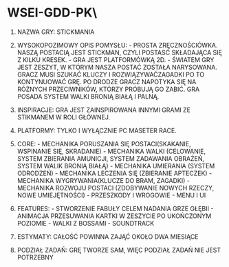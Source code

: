 # WSEI-GDD-PK\

1. NAZWA GRY: STICKMANIA

2. WYSOKOPOZIMOWY OPIS POMYSŁU: 
        - PROSTA ZRĘCZNOŚCIÓWKA. NASZĄ POSTACIĄ JEST STICKMAN, CZYLI POSTASĆ SKŁADAJĄCA SIĘ Z KILKU KRESEK.
        - GRA JEST PLATFORMÓWKĄ 2D. 
        - ŚWIATEM GRY JEST ZESZYT, W KTÓRYM NASZA POSTAĆ ZOSTAŁA NARYSOWANA. GRACZ MUSI SZUKAĆ KLUCZY I ROZWIĄZYWAĆZAGADKI PO TO                     KONTYNUOWAĆ GRĘ. PO DRODZE GRACZ NAPOTYKA SIĘ NA RÓŻNYCH PRZECIWNIKÓW, KTÓRZY PRÓBUJĄ GO ZABIĆ. GRA POSADA SYSTEM WALKI BRONIĄ             BIAŁĄ I PALNĄ.
        
3. INSPIRACJE: GRA JEST ZAINSPIROWANA INNYMI GRAMI ZE STIKMANEM W ROLI GŁÓWNEJ.

4. PLATFORMY: TYLKO I WYŁĄCZNIE PC MASETER RACE.

5. CORE: 
        - MECHANIKA PORUSZANIA SIĘ POSTACI(SKAKANIE, WSPINANIE SIĘ, SKRADANIE)
        - MECHANIKA WALKI (CELOWANIE, SYSTEM ZBIERANIA AMUNICJI, SYSTEM ZADAWANIA OBRAŻEŃ, SYSTEM WALIK BRONIĄ BIAŁĄ)
        - MECHANIKA UMIERANIA (SYSTEM ODRODZEŃ)
        - MECHANIKA LECZENIA SIĘ (ZBIERANIE APTECZEK)
        - MECHANIKA WYGRYWANIA(KLUCZE DO BRAM, ZAGADKI)
        - MECHANIKA ROZWOJU POSTACI (ZDOBYWANIE NOWYCH RZECZY, NOWE UMIEJĘTNOŚCI)
        - PRZESZKODY I WROGOWIE
        - MENU I UI
6. FEATURES: 
        - STWORZENIE FABUŁY CELEM NADANIA GRZE GŁĘBII
        - ANIMACJA PRZESUWANIA KARTKI W ZESZYCIE PO UKOŃCZONYM POZIOMIE
        - WALKI Z BOSSAMI
        - SOUNDTRACK

7. ESTYMATY: CAŁOŚĆ POWINNA ZAJĄĆ OKOŁO DWA MIESIĄCE

8. PODZIAŁ ZADAŃ: GRĘ TWORZE SAM, WIĘC PODZIAŁ ZADAŃ NIE JEST POTRZEBNY
        

